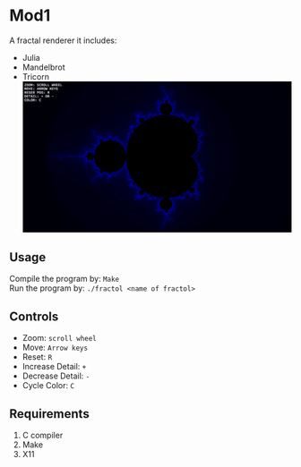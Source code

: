 # Mod1

A fractal renderer it includes:

* Julia
* Mandelbrot
* Tricorn\
![Screenshot](examplePicture.png)

## Usage

Compile the program by: `Make`\
Run the program by: `./fractol <name of fractol>`

## Controls

* Zoom: `scroll wheel`
* Move: `Arrow keys`
* Reset: `R`
* Increase Detail: `+`
* Decrease Detail: `-`
* Cycle Color: `C`

## Requirements

  1. C compiler
  2. Make
  3. X11
